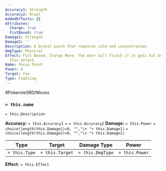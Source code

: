 ```yaml
---
Accuracy1: Strength
Accuracy2: Brawl
AddedEffects: {}
Attributes:
  Charge: true
  FistBased: true
Damage1: Strength
Damage2: ''
Description: A brutal punch that requires calm and concentration
DmgType: Physical
Effect: Fist Based. Charge Move. The User will flinch if it gets hit before releasing
  this attack.
Name: Focus Punch
Power: 6
Target: Foe
Type: Fighting
---
```


#PokeroleSRD/Moves

### `= this.name` 
*`= this.Description`*

**Accuracy:** `= this.Accuracy1` + `= this.Accuracy2`
**Damage:** `= this.Power` `= choice(length(this.Damage1)=0, "","\+ "+ this.Damage1)` `= choice(length(this.Damage2)=0, "","\+ "+ this.Damage2)`

| Type          | Target          | Damage Type          | Power          |
| ------------- | --------------- | ---------------- | -------------- |
| `= this.Type` | `= this.Target` | `= this.DmgType` | `= this.Power` | 

**Effect:** `= this.Effect`